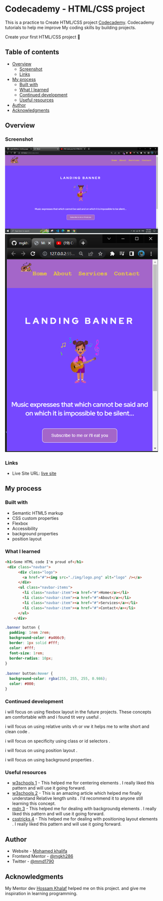 # Codecademy - HTML/CSS project

This is a practice to Create  HTML/CSS project  [Codecademy](http://youtube.com/watch?v=wzWmZYi4qMg ). Codecademy tutorials to help me improve My coding skills by building  projects.

Create your first HTML/CSS project 
🔗
## Table of contents

- [Overview](#overview)
  - [Screenshot](#screenshot)
  - [Links](#links)
- [My process](#my-process)
  - [Built with](#built-with)
  - [What I learned](#what-i-learned)
  - [Continued development](#continued-development)
  - [Useful resources](#useful-resources)
- [Author](#author)
- [Acknowledgments](#acknowledgments)

## Overview

### Screenshot

![desktop](https://github.com/mgkh286/Music-landing-page/blob/master/img/desktop.PNG)
![Mobile](https://github.com/mgkh286/Music-landing-page/blob/master/img/mobile.PNG)

### Links


- Live Site URL: [live site](https://mgkh286.github.io/Music-landing-page/)

## My process

### Built with

- Semantic HTML5 markup
- CSS custom properties
- Flexbox
- Accessibility
- background properties
- position layout

### What I learned

```html
<h1>Some HTML code I'm proud of</h1>
 <div class="navbar">
      <div class="logo">
        <a href="#"><img src="./img/logo.png" alt="logo" /></a>
      </div>
      <ul class="navbar-items">
        <li class="navbar-item"><a href="#">Home</a></li>
        <li class="navbar-item"><a href="#">About</a></li>
        <li class="navbar-item"><a href="#">Services</a></li>
        <li class="navbar-item"><a href="#">Contact</a></li>
      </ul>
    </div>
```

```css
.banner button {
  padding: 1rem 2rem;
  background-color: #a466c9;
  border: 1px solid #fff;
  color: #fff;
  font-size: 1rem;
  border-radius: 10px;
}

.banner button:hover {
  background-color: rgba(255, 255, 255, 0.986);
  color: #000;
}
```

### Continued development

i will focus on using flexbox layout in the future projects. These concepts am comfortable with and i found tit very useful .

i will focus on using relative units vh or vw it helps me to write short and clean code .

i will focus on specificity using class or id selectors .

i will focus on  using position layout .

i will focus on  using background properties .

### Useful resources

- [w3schools 1](https://www.w3schools.com/css/css3_flexbox.asp) - This helped me for centering elements . I really liked this pattern and will use it going forward.
- [w3schools 2](https://www.w3schools.com/cssref/css_units.asp) - This is an amazing article which helped me finally understand Relative length units . I'd recommend it to anyone still learning this concept.
- [mdn 3](https://developer.mozilla.org/en-US/docs/Web/CSS/background) - This helped me for dealing with backgroundg elements . I really liked this pattern and will use it going forward.
- [csstricks 4](https://developer.mozilla.org/en-US/docs/Web/CSS/background) - This helped me for dealing with positioning layout elements . I really liked this pattern and will use it going forward.

## Author

- Website - [Mohamed khalifa](https://github.com/mgkh286)
- Frontend Mentor - [@mgkh286](https://www.frontendmentor.io/profile/mgkh286)
- Twitter - [@mmd1790](https://twitter.com/mmd1790)

## Acknowledgments

My Mentor dev [Hossam Khalaf](https://www.linkedin.com/in/hossam-khalaf-080875171/?originalSubdomain=eg) helped me on this project. and give me inspiration in learning programming.
